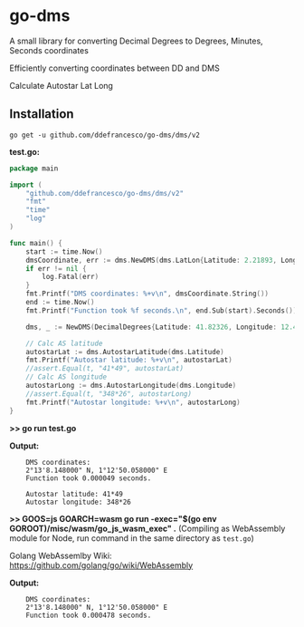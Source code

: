 # go-dms
A small library for converting Decimal Degrees to Degrees, Minutes, Seconds coordinates

Efficiently converting coordinates between DD and DMS

Calculate Autostar Lat Long

## Installation

`go get -u github.com/ddefrancesco/go-dms/dms/v2`

**test.go:**
```go
package main

import (
    "github.com/ddefrancesco/go-dms/dms/v2"
    "fmt"
    "time"
    "log"
)

func main() {
    start := time.Now()
    dmsCoordinate, err := dms.NewDMS(dms.LatLon{Latitude: 2.21893, Longitude: 1.213905})
    if err != nil {
        log.Fatal(err)
    }
    fmt.Printf("DMS coordinates: %+v\n", dmsCoordinate.String()) 
    end := time.Now()
    fmt.Printf("Function took %f seconds.\n", end.Sub(start).Seconds())

    dms, _ := NewDMS(DecimalDegrees{Latitude: 41.82326, Longitude: 12.44474})

	// Calc AS latitude
    autostarLat := dms.AutostarLatitude(dms.Latitude)
    fmt.Printf("Autostar latitude: %+v\n", autostarLat) 
    //assert.Equal(t, "41*49", autostarLat)
    // Calc AS longitude
    autostarLong := dms.AutostarLongitude(dms.Longitude)
    //assert.Equal(t, "348*26", autostarLong)
    fmt.Printf("Autostar longitude: %+v\n", autostarLong) 
}
```
**>> go run test.go**

**Output:**
```
    DMS coordinates:
    2°13'8.148000" N, 1°12'50.058000" E
    Function took 0.000049 seconds.

    Autostar latitude: 41*49
    Autostar longitude: 348*26
```

**>> GOOS=js GOARCH=wasm go run -exec="$(go env GOROOT)/misc/wasm/go_js_wasm_exec" .** (Compiling as WebAssembly module for Node, run command in the same directory as `test.go`)

Golang WebAssemlby Wiki: https://github.com/golang/go/wiki/WebAssembly

**Output:**
```
    DMS coordinates:
    2°13'8.148000" N, 1°12'50.058000" E
    Function took 0.000478 seconds.
```



